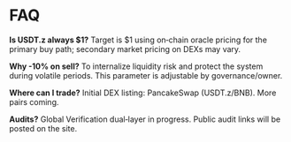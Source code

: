 # FAQ


**Is USDT.z always $1?**
Target is $1 using on‑chain oracle pricing for the primary buy path; secondary market pricing on DEXs may vary.


**Why -10% on sell?**
To internalize liquidity risk and protect the system during volatile periods. This parameter is adjustable by governance/owner.


**Where can I trade?**
Initial DEX listing: PancakeSwap (USDT.z/BNB). More pairs coming.


**Audits?**
Global Verification dual‑layer in progress. Public audit links will be posted on the site.
